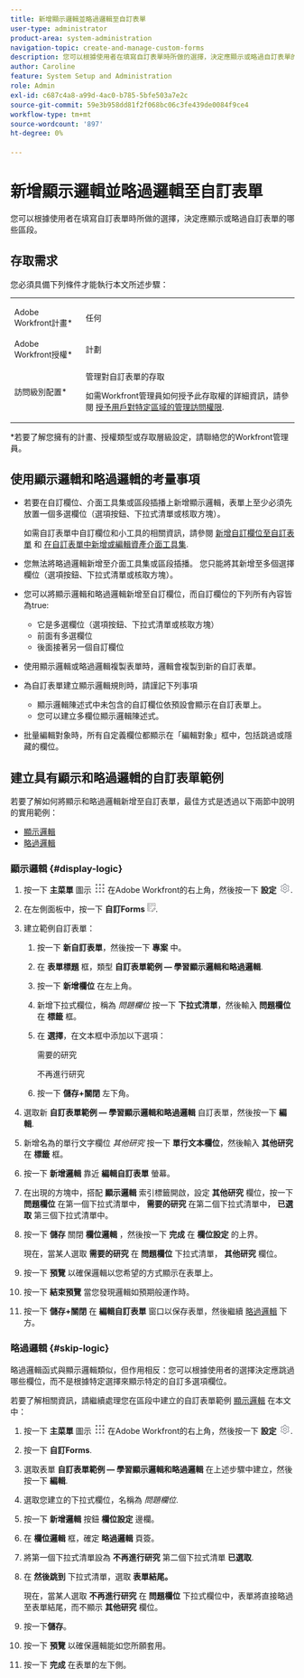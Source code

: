 ```yaml
---
title: 新增顯示邏輯並略過邏輯至自訂表單
user-type: administrator
product-area: system-administration
navigation-topic: create-and-manage-custom-forms
description: 您可以根據使用者在填寫自訂表單時所做的選擇，決定應顯示或略過自訂表單的哪些區段。
author: Caroline
feature: System Setup and Administration
role: Admin
exl-id: c687c4a8-a99d-4ac0-b785-5bfe503a7e2c
source-git-commit: 59e3b958dd81f2f068bc06c3fe439de0084f9ce4
workflow-type: tm+mt
source-wordcount: '897'
ht-degree: 0%

---
```


# 新增顯示邏輯並略過邏輯至自訂表單

您可以根據使用者在填寫自訂表單時所做的選擇，決定應顯示或略過自訂表單的哪些區段。

## 存取需求

您必須具備下列條件才能執行本文所述步驟：

<table style="table-layout:auto"> 
 <col> 
 <col> 
 <tbody> 
  <tr data-mc-conditions=""> 
   <td role="rowheader"> <p>Adobe Workfront計畫*</p> </td> 
   <td>任何</td> 
  </tr> 
  <tr> 
   <td role="rowheader">Adobe Workfront授權*</td> 
   <td>計劃</td> 
  </tr> 
  <tr data-mc-conditions=""> 
   <td role="rowheader">訪問級別配置*</td> 
   <td> <p>管理對自訂表單的存取</p> <p>如需Workfront管理員如何授予此存取權的詳細資訊，請參閱 <a href="../../../administration-and-setup/add-users/configure-and-grant-access/grant-users-admin-access-certain-areas.md" class="MCXref xref">授予用戶對特定區域的管理訪問權限</a>.</p> </td> 
  </tr>  
 </tbody> 
</table>

&#42;若要了解您擁有的計畫、授權類型或存取層級設定，請聯絡您的Workfront管理員。

## 使用顯示邏輯和略過邏輯的考量事項

* 若要在自訂欄位、介面工具集或區段插播上新增顯示邏輯，表單上至少必須先放置一個多選欄位（選項按鈕、下拉式清單或核取方塊）。

   如需自訂表單中自訂欄位和小工具的相關資訊，請參閱 [新增自訂欄位至自訂表單](../../../administration-and-setup/customize-workfront/create-manage-custom-forms/add-a-custom-field-to-a-custom-form.md) 和 [在自訂表單中新增或編輯資產介面工具集](../../../administration-and-setup/customize-workfront/create-manage-custom-forms/add-widget-or-edit-its-properties-in-a-custom-form.md).

* 您無法將略過邏輯新增至介面工具集或區段插播。 您只能將其新增至多個選擇欄位（選項按鈕、下拉式清單或核取方塊）。

* 您可以將顯示邏輯和略過邏輯新增至自訂欄位，而自訂欄位的下列所有內容皆為true:

   * 它是多選欄位（選項按鈕、下拉式清單或核取方塊）
   * 前面有多選欄位
   * 後面接著另一個自訂欄位

* 使用顯示邏輯或略過邏輯複製表單時，邏輯會複製到新的自訂表單。
* 為自訂表單建立顯示邏輯規則時，請謹記下列事項

   * 顯示邏輯陳述式中未包含的自訂欄位依預設會顯示在自訂表單上。
   * 您可以建立多欄位顯示邏輯陳述式。

* 批量編輯對象時，所有自定義欄位都顯示在「編輯對象」框中，包括跳過或隱藏的欄位。

## 建立具有顯示和略過邏輯的自訂表單範例

若要了解如何將顯示和略過邏輯新增至自訂表單，最佳方式是透過以下兩節中說明的實用範例：

* [顯示邏輯](#display-logic)
* [略過邏輯](#skip-logic)

### 顯示邏輯 {#display-logic}

1. 按一下 **主菜單** 圖示 ![](assets/main-menu-icon.png) 在Adobe Workfront的右上角，然後按一下 **設定** ![](assets/gear-icon-settings.png).

1. 在左側面板中，按一下 **自訂Forms** ![](assets/custom-forms-icon.png).

1. 建立範例自訂表單：

   1. 按一下 **新自訂表單**，然後按一下 **專案** 中。

   1. 在 **表單標題** 框，類型 **自訂表單範例 — 學習顯示邏輯和略過邏輯**.

   1. 按一下 **新增欄位** 在左上角。
   1. 新增下拉式欄位，稱為 *問題欄位* 按一下 **下拉式清單**，然後輸入 **問題欄位** 在 **標籤** 框。

   1. 在 **選擇**，在文本框中添加以下選項：

      需要的研究

      不再進行研究

   1. 按一下 **儲存+關閉** 左下角。

1. 選取新 **自訂表單範例 — 學習顯示邏輯和略過邏輯** 自訂表單，然後按一下 **編輯**.

1. 新增名為的單行文字欄位 *其他研究* 按一下 **單行文本欄位**，然後輸入 **其他研究** 在 **標籤** 框。

1. 按一下 **新增邏輯** 靠近 **編輯自訂表單** 螢幕。

1. 在出現的方塊中，搭配 **顯示邏輯** 索引標籤開啟，設定 **其他研究** 欄位，按一下 **問題欄位** 在第一個下拉式清單中， **需要的研究** 在第二個下拉式清單中， **已選取** 第三個下拉式清單中。
1. 按一下 **儲存** 關閉 **欄位邏輯** ，然後按一下 **完成** 在 **欄位設定** 的上界。

   現在，當某人選取 **需要的研究** 在 **問題欄位** 下拉式清單， **其他研究** 欄位。

1. 按一下 **預覽** 以確保邏輯以您希望的方式顯示在表單上。
1. 按一下 **結束預覽** 當您發現邏輯如預期般運作時。
1. 按一下 **儲存+關閉** 在 **編輯自訂表單** 窗口以保存表單，然後繼續 [略過邏輯](#skip-logic) 下方。

### 略過邏輯 {#skip-logic}

略過邏輯函式與顯示邏輯類似，但作用相反：您可以根據使用者的選擇決定應跳過哪些欄位，而不是根據特定選擇來顯示特定的自訂多選項欄位。

若要了解相關資訊，請繼續處理您在區段中建立的自訂表單範例 [顯示邏輯](#display-logic) 在本文中：

1. 按一下 **主菜單** 圖示 ![](assets/main-menu-icon.png) 在Adobe Workfront的右上角，然後按一下 **設定** ![](assets/gear-icon-settings.png).

1. 按一下 **自訂Forms**.
1. 選取表單 **自訂表單範例 — 學習顯示邏輯和略過邏輯** 在上述步驟中建立，然後按一下 **編輯**.

1. 選取您建立的下拉式欄位，名稱為 *問題欄位*.
1. 按一下 **新增邏輯** 按鈕 **欄位設定** 邊欄。

1. 在 **欄位邏輯** 框，確定 **略過邏輯** 頁簽。

1. 將第一個下拉式清單設為 **不再進行研究** 第二個下拉式清單 **已選取**.

1. 在 **然後跳到** 下拉式清單，選取 **表單結尾。**

   現在，當某人選取 **不再進行研究** 在 **問題欄位** 下拉式欄位中，表單將直接略過至表單結尾，而不顯示 **其他研究** 欄位。

1. 按一下&#x200B;**儲存**。
1. 按一下 **預覽**  以確保邏輯能如您所願套用。
1. 按一下 **完成** 在表單的左下側。
